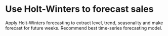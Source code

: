 # Use Holt-Winters to forecast sales
 Apply Holt-Winters forecasting to extract level, trend, seasonality and make forecast for future weeks. Recommend best time-series forecasting model.
